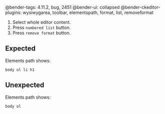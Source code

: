 @bender-tags: 4.11.2, bug, 2451
@bender-ui: collapsed
@bender-ckeditor-plugins: wysiwygarea, toolbar, elementspath, format, list, removeformat

1. Select whole editor content.
1. Press `numbered list` button.
1. Press `remove format` button.

## Expected

Elements path shows:

`body ol li h1`

## Unexpected

Elements path shows:

`body ol`
